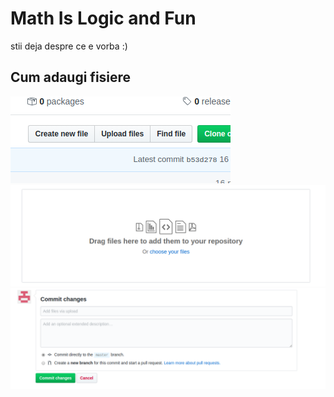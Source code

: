 # Math Is Logic and Fun
stii deja despre ce e vorba :)
## Cum adaugi fisiere
![1) Apasa pe Upload files](./images/upload.png)
![2) Alege-ti fiserul (choose your files)](./images/choose.png)
![3) Adauga un titlu scurt si sugestiv (ex. Added foo.xlsx) si apoi apasa Commit changes](./images/commit.png)
